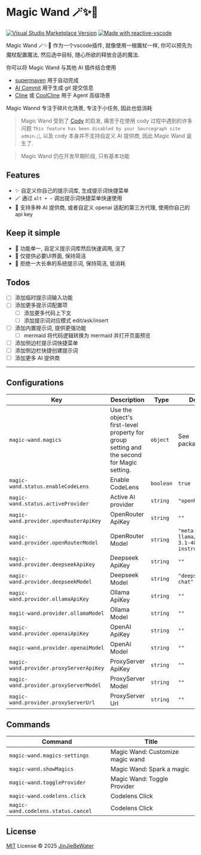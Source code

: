 # Magic Wand 🪄✨🔮

<a href="https://marketplace.visualstudio.com/items?itemName=JinJieBeWater.magic-wand" target="__blank"><img src="https://img.shields.io/visual-studio-marketplace/v/JinJieBeWater.magic-wand.svg?color=eee&amp;label=VS%20Code%20Marketplace&logo=visual-studio-code" alt="Visual Studio Marketplace Version" /></a>
<a href="https://kermanx.github.io/reactive-vscode/" target="__blank"><img src="https://img.shields.io/badge/made_with-reactive--vscode-%23007ACC?style=flat&labelColor=%23229863"  alt="Made with reactive-vscode" /></a>

Magic Wand 🪄✨🔮 作为一个vscode插件, 就像使用一根魔杖一样, 你可以预先为魔杖配置魔法, 然后选中目标, 随心所欲的释放合适的魔法.

你可以将 Magic Wand 与其他 AI 插件结合使用

- [supermaven](https://marketplace.visualstudio.com/items?itemName=supermaven.supermaven) 用于自动完成
- [AI Commit](https://marketplace.visualstudio.com/items?itemName=Sitoi.ai-commit) 用于生成 git 提交信息
- [Cline](https://marketplace.visualstudio.com/items?itemName=saoudrizwan.claude-dev) 或 [CoolCline](https://marketplace.visualstudio.com/items?itemName=CoolCline.coolcline) 用于 Agent 高级场景

Magic Wannd 专注于碎片化场景, 专注于小任务, 因此也低消耗

> Magic Wand 受到了 [Cody](https://github.com/sourcegraph/cody) 的启发, 痛苦于在使用 cody 过程中遇到的许多问题 `This feature has been disabled by your Sourcegraph site admin.🤣`, 以及 cody 本身并不支持自定义 AI 提供商, 因此 Magic Wand 诞生了.

> Magic Wand 仍在开发早期阶段, 只有基本功能

## Features

- ✨ 自定义你自己的提示词库, 生成提示词快捷菜单
- 🪄 通过 `alt + ~` 调出提示词快捷菜单快速使用
- 🔮 支持多种 AI 提供商, 或者自定义 openai 适配的第三方代理, 使用你自己的 api key

## Keep it simple

- 🎯 功能单一, 自定义提示词库然后快速调用, 没了
- 🎨 仅提供必要UI界面, 保持简洁
- 📝 拒绝一大长串的系统提示词, 保持简洁, 低消耗

## Todos

- [ ] 添加临时提示词输入功能
- [ ] 添加更多提示词配置项
  - [ ] 添加更多代码上下文
  - [ ] 添加提示词对应模式 edit/ask/insert
- [ ] 添加内置提示词, 提供更强功能
  - [ ] mermaid 将代码逻辑转换为 mermaid 并打开页面预览
- [ ] 添加侧边栏提示词快捷菜单
- [ ] 添加侧边栏快捷创建提示词
- [ ] 添加更多 AI 提供商

***

## Configurations

<!-- configs -->

| Key                                     | Description                                                                               | Type      | Default                                     |
| --------------------------------------- | ----------------------------------------------------------------------------------------- | --------- | ------------------------------------------- |
| `magic-wand.magics`                     | Use the object's first-level property for group setting and the second for Magic setting. | `object`  | See package.json                            |
| `magic-wand.status.enableCodeLens`      | Enable CodeLens                                                                           | `boolean` | `true`                                      |
| `magic-wand.status.activeProvider`      | Active AI provider                                                                        | `string`  | `"openRouter"`                              |
| `magic-wand.provider.openRouterApiKey`  | OpenRouter ApiKey                                                                         | `string`  | `""`                                        |
| `magic-wand.provider.openRouterModel`   | OpenRouter Model                                                                          | `string`  | `"meta-llama/llama-3.1-405b-instruct:free"` |
| `magic-wand.provider.deepseekApiKey`    | Deepseek ApiKey                                                                           | `string`  | `""`                                        |
| `magic-wand.provider.deepseekModel`     | Deepseek Model                                                                            | `string`  | `"deepseek-chat"`                           |
| `magic-wand.provider.ollamaApiKey`      | Ollama ApiKey                                                                             | `string`  | `""`                                        |
| `magic-wand.provider.ollamaModel`       | Ollama Model                                                                              | `string`  | `""`                                        |
| `magic-wand.provider.openaiApiKey`      | OpenAI ApiKey                                                                             | `string`  | `""`                                        |
| `magic-wand.provider.openaiModel`       | OpenAI Model                                                                              | `string`  | `""`                                        |
| `magic-wand.provider.proxyServerApiKey` | ProxyServer ApiKey                                                                        | `string`  | `""`                                        |
| `magic-wand.provider.proxyServerModel`  | ProxyServer Model                                                                         | `string`  | `""`                                        |
| `magic-wand.provider.proxyServerUrl`    | ProxyServer Url                                                                           | `string`  | `""`                                        |

<!-- configs -->

## Commands

<!-- commands -->

| Command                             | Title                            |
| ----------------------------------- | -------------------------------- |
| `magic-wand.magics-settings`        | Magic Wand: Customize magic wand |
| `magic-wand.showMagics`             | Magic Wand: Spark a magic        |
| `magic-wand.toggleProvider`         | Magic Wand: Toggle Provider      |
| `magic-wand.codelens.click`         | Codelens Click                   |
| `magic-wand.codelens.status.cancel` | Codelens Click                   |

<!-- commands -->

## License

[MIT](./LICENSE.md) License © 2025 [JinJieBeWater](https://github.com/JinJieBeWater)
